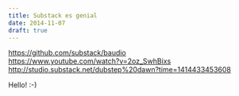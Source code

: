 ```yaml
---
title: Substack es genial
date: 2014-11-07
draft: true
---
```


https://github.com/substack/baudio  
https://www.youtube.com/watch?v=2oz_SwhBixs  
http://studio.substack.net/dubstep%20dawn?time=1414433453608

Hello! :-)
